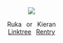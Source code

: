 <div align="center" >
  <a href="https://visitorbadge.io/status?path=https%3A%2F%2Fgithub.com%2Fsuguharu"><img src="https://api.visitorbadge.io/api/visitors?path=https%3A%2F%2Fgithub.com%2Fsuguharu&label=visitors&labelColor=%23697689&countColor=%23d9e3f0&style=plastic&labelStyle=none" /></a>
</div>

<div align="center">
  <p align="center">Ruka  or  Kieran<br><a href="https://linktr.ee/tealmask" target="_blank">Linktree</a>  <a href="https://rentry.co/sugurie" target="_blank">Rentry</a>

